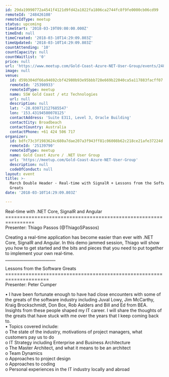 ```yaml
---
id: 29da19990772a4541f4121d9fd42a1022fa1806ca2744fc8f9fe0000cb06cd99
remoteId: '248426108'
remoteIdType: meetup
status: upcoming
timeStart: '2018-03-19T09:00:00.000Z'
timeEnd: null
timeCreated: '2018-03-10T14:29:09.803Z'
timeUpdated: '2018-03-10T14:29:09.803Z'
countAttending: '10'
countCapacity: null
countWaitlist: '0'
price: null
url: 'https://www.meetup.com/Gold-Coast-Azure-NET-User-Group/events/248426108/'
image: null
venue:
  id: d59b304df66a94692cbf42980b93e95bbb728e669b22040ca5a117883facff07
  remoteId: '25390933'
  remoteIdType: meetup
  name: SSW Gold Coast / etz Technologies
  url: null
  description: null
  lat: '-28.030712127685547'
  lon: '153.43194580078125'
  contactAddress: 'Suite E311, Level 3, Oracle Building'
  contactCity: Broadbeach
  contactCountry: Australia
  contactPhone: +61 424 506 717
organizer:
  id: bdfc73c3f1983624c680a7dae207a3f943ff81c06008b62c218ce21afe37224d
  remoteId: '25139790'
  remoteIdType: meetup
  name: Gold Coast Azure / .NET User Group
  url: 'https://meetup.com/Gold-Coast-Azure-NET-User-Group'
  description: null
  codeOfConduct: null
layout: event
title: >-
  March Double Header - Real-time with SignalR + Lessons from the Software
  Greats
date: '2018-03-10T14:29:09.803Z'

---
```

<p>Real-time with .NET Core, SignalR and Angular<br/>================================================================<br/>Presenter: Thiago Passos (@ThiagoSPassos)</p> <p>Creating a real-time application has become easier than ever with .NET Core, SignalR and Angular. In this demo jammed session, Thiago will show you how to get started and the bits and pieces that you need to put together to implement your own real-time.<br/>_________________________</p> <p>Lessons from the Software Greats<br/>=====================================================================<br/>Presenter: Peter Cumper</p> <p>• I have been fortunate enough to have had close encounters with some of the greats of the software industry including Juval Lowy, Jim McCarthy, Kraig Brockschmidt, Don Box, Rob Aalders and Bill and Ed from BEA. Insights from these people shaped my IT career. I will share the thoughts of the greats that have stuck with me over the years that I keep coming back to.<br/>• Topics covered include:<br/>o The state of the industry, motivations of project managers, what customers pay us to do<br/>o IT Strategy including Enterprise and Business Architecture<br/>o The Master Architect, and what it means to be an architect<br/>o Team Dynamics<br/>o Approaches to project design<br/>o Approaches to coding<br/>o Personal experiences in the IT industry locally and abroad</p>
